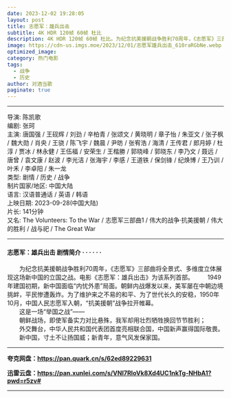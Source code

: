 ```yaml
---
date: 2023-12-02 19:28:05
layout: post
title: 志愿军：雄兵出击
subtitle: 4K HDR 120帧 60帧 杜比
description: 4K HDR 120帧 60帧 杜比。为纪念抗美援朝战争胜利70周年，《志愿军》三部曲将全景式、多维度立体展现这场新中国的立国之战。电影《志愿军：雄兵出击》为该系列首部...
image: https://cdn-us.imgs.moe/2023/12/01/志愿军雄兵出击_610raRGbNe.webp
optimized_image: 
category: 热门电影
tags:
  - 战争
  - 历史
author: 对酒当歌
paginate: true
---
```


---

导演: 陈凯歌  
编剧: 张珂  
主演: 唐国强 / 王砚辉 / 刘劲 / 辛柏青 / 张颂文 / 黄晓明 / 章子怡 / 朱亚文 / 张子枫 / 魏大勋 / 肖央 / 王骁 / 陈飞宇 / 魏晨 / 尹昉 / 张宥浩 / 海清 / 王传君 / 郎月婷 / 杜淳 / 贾冰 / 林永健 / 王伍福 / 安荣生 / 王楷勝 / 郭晓峰 / 郭晓东 / 李乃文 / 聂远 / 唐曾 / 袁文康 / 赵波 / 李光洁 / 张海宇 / 李感 / 王道铁 / 保剑锋 / 纪焕博 / 王乃训 / 叶禾 / 李卓阳 / 朱一龙  
类型: 剧情 / 历史 / 战争  
制片国家/地区: 中国大陆  
语言: 汉语普通话 / 英语 / 韩语  
上映日期: 2023-09-28(中国大陆)  
片长: 141分钟  
又名: The Volunteers: To the War / 志愿军三部曲1 / 伟大的战争·抗美援朝 / 伟大的胜利 / 战与祀 / The Great War  

---

#### 志愿军：雄兵出击 剧情简介 · · · · · ·

　　为纪念抗美援朝战争胜利70周年，《志愿军》三部曲将全景式、多维度立体展现这场新中国的立国之战。电影《志愿军：雄兵出击》为该系列首部。
　　1949年建国初期，新中国面临“内忧外患”局面。朝鲜内战爆发以来，美军屡在中朝边境挑衅，平民惨遭轰炸。为了维护来之不易的和平、为了世代长久的安稳，1950年10月，中国人民志愿军入朝，“抗美援朝”战争拉开帷幕。  
　　这是一场“举国之战”——  
　　朝鲜战场，即使军备实力对比悬殊，我军却用壮烈牺牲换回节节胜利；  
　　外交舞台，中华人民共和国代表团首度亮相联合国，中国新声赢得国际敬畏。  
　　新中国，寸土不让扬国威；新青年，意气风发保家国。  

---

**夸克网盘：<https://pan.quark.cn/s/62ed89229631>**

**迅雷云盘：<https://pan.xunlei.com/s/VNl7RIoVk8Xd4UC1nkTg-NHbA1?pwd=r5zv#>**

---

